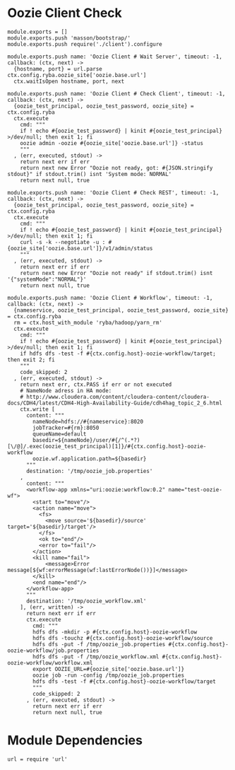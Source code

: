 
# Oozie Client Check

    module.exports = []
    module.exports.push 'masson/bootstrap/'
    module.exports.push require('./client').configure

    module.exports.push name: 'Oozie Client # Wait Server', timeout: -1, callback: (ctx, next) ->
      {hostname, port} = url.parse ctx.config.ryba.oozie_site['oozie.base.url'] 
      ctx.waitIsOpen hostname, port, next

    module.exports.push name: 'Oozie Client # Check Client', timeout: -1, callback: (ctx, next) ->
      {oozie_test_principal, oozie_test_password, oozie_site} = ctx.config.ryba
      ctx.execute
        cmd: """
        if ! echo #{oozie_test_password} | kinit #{oozie_test_principal} >/dev/null; then exit 1; fi
        oozie admin -oozie #{oozie_site['oozie.base.url']} -status
        """
      , (err, executed, stdout) ->
        return next err if err
        return next new Error "Oozie not ready, got: #{JSON.stringify stdout}" if stdout.trim() isnt 'System mode: NORMAL'
        return next null, true

    module.exports.push name: 'Oozie Client # Check REST', timeout: -1, callback: (ctx, next) ->
      {oozie_test_principal, oozie_test_password, oozie_site} = ctx.config.ryba
      ctx.execute
        cmd: """
        if ! echo #{oozie_test_password} | kinit #{oozie_test_principal} >/dev/null; then exit 1; fi
        curl -s -k --negotiate -u : #{oozie_site['oozie.base.url']}/v1/admin/status
        """
      , (err, executed, stdout) ->
        return next err if err
        return next new Error "Oozie not ready" if stdout.trim() isnt '{"systemMode":"NORMAL"}'
        return next null, true

    module.exports.push name: 'Oozie Client # Workflow', timeout: -1, callback: (ctx, next) ->
      {nameservice, oozie_test_principal, oozie_test_password, oozie_site} = ctx.config.ryba
      rm = ctx.host_with_module 'ryba/hadoop/yarn_rm'
      ctx.execute
        cmd: """
        if ! echo #{oozie_test_password} | kinit #{oozie_test_principal} >/dev/null; then exit 1; fi
        if hdfs dfs -test -f #{ctx.config.host}-oozie-workflow/target; then exit 2; fi
        """
        code_skipped: 2
      , (err, executed, stdout) ->
        return next err, ctx.PASS if err or not executed
        # NameNode adress in HA mode:
        # http://www.cloudera.com/content/cloudera-content/cloudera-docs/CDH4/latest/CDH4-High-Availability-Guide/cdh4hag_topic_2_6.html
        ctx.write [
          content: """
            nameNode=hdfs://#{nameservice}:8020
            jobTracker=#{rm}:8050
            queueName=default
            basedir=${nameNode}/user/#{/^(.*?)[\/@]/.exec(oozie_test_principal)[1]}/#{ctx.config.host}-oozie-workflow
            oozie.wf.application.path=${basedir}
          """
          destination: '/tmp/oozie_job.properties'
        ,
          content: """
          <workflow-app xmlns="uri:oozie:workflow:0.2" name="test-oozie-wf">
            <start to="move"/>
            <action name="move">
              <fs>
                <move source='${basedir}/source' target='${basedir}/target'/>
              </fs>
              <ok to="end"/>
              <error to="fail"/>
            </action>
            <kill name="fail">
                <message>Error message[${wf:errorMessage(wf:lastErrorNode())}]</message>
            </kill>
            <end name="end"/>
          </workflow-app>
          """
          destination: '/tmp/oozie_workflow.xml'
        ], (err, written) ->
          return next err if err
          ctx.execute
            cmd: """
            hdfs dfs -mkdir -p #{ctx.config.host}-oozie-workflow
            hdfs dfs -touchz #{ctx.config.host}-oozie-workflow/source
            hdfs dfs -put -f /tmp/oozie_job.properties #{ctx.config.host}-oozie-workflow/job.properties
            hdfs dfs -put -f /tmp/oozie_workflow.xml #{ctx.config.host}-oozie-workflow/workflow.xml
            export OOZIE_URL=#{oozie_site['oozie.base.url']}
            oozie job -run -config /tmp/oozie_job.properties
            hdfs dfs -test -f #{ctx.config.host}-oozie-workflow/target
            """
            code_skipped: 2
          , (err, executed, stdout) ->
            return next err if err
            return next null, true

# Module Dependencies

    url = require 'url'

